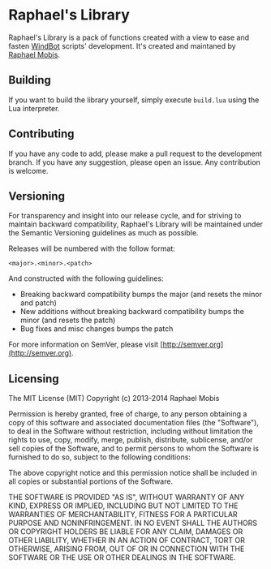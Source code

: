 Raphael's Library
=================

Raphael's Library is a pack of functions created with a view to ease and fasten [WindBot](http://tibiawindbot.com) scripts' development. It's created and maintaned by [Raphael Mobis](http://forums.tibiawindbot.com/member/2-Raphael).



Building
--------

If you want to build the library yourself, simply execute `build.lua` using the Lua interpreter.



Contributing
------------

If you have any code to add, please make a pull request to the development branch. If you have any suggestion, please open an issue. Any contribution is welcome.



Versioning
----------

For transparency and insight into our release cycle, and for striving to maintain backward compatibility, Raphael's Library will be maintained under the Semantic Versioning guidelines as much as possible.

Releases will be numbered with the follow format:

`<major>.<minor>.<patch>`

And constructed with the following guidelines:

* Breaking backward compatibility bumps the major (and resets the minor and patch)
* New additions without breaking backward compatibility bumps the minor (and resets the patch)
* Bug fixes and misc changes bumps the patch

For more information on SemVer, please visit [http://semver.org](http://semver.org).



Licensing
---------

The MIT License (MIT)
Copyright (c) 2013-2014 Raphael Mobis

Permission is hereby granted, free of charge, to any person obtaining a copy of this software and associated documentation files (the "Software"), to deal in the Software without restriction, including without limitation the rights to use, copy, modify, merge, publish, distribute, sublicense, and/or sell copies of the Software, and to permit persons to whom the Software is furnished to do so, subject to the following conditions:

The above copyright notice and this permission notice shall be included in all copies or substantial portions of the Software.

THE SOFTWARE IS PROVIDED "AS IS", WITHOUT WARRANTY OF ANY KIND, EXPRESS OR IMPLIED, INCLUDING BUT NOT LIMITED TO THE WARRANTIES OF MERCHANTABILITY, FITNESS FOR A PARTICULAR PURPOSE AND NONINFRINGEMENT. IN NO EVENT SHALL THE AUTHORS OR COPYRIGHT HOLDERS BE LIABLE FOR ANY CLAIM, DAMAGES OR OTHER LIABILITY, WHETHER IN AN ACTION OF CONTRACT, TORT OR OTHERWISE, ARISING FROM, OUT OF OR IN CONNECTION WITH THE SOFTWARE OR THE USE OR OTHER DEALINGS IN THE SOFTWARE.